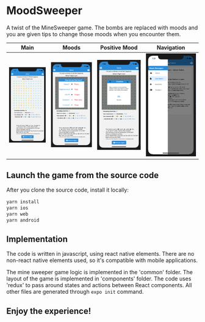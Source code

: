 # MoodSweeper

A twist of the MineSweeper game. The bombs are replaced with moods and you are given tips to change those moods when you encounter them.

Main  | Moods  | Positive Mood  | Navigation
------------- | ------------- | ------------- | -------------
![picture](img/ms-main.png) | ![picture](img/ms-moods.png) | ![picture](img/ms-positive-mood.png) | ![picture](img/ms-navigation.png)


## Launch the game from the source code

After you clone the source code, install it locally:

```
yarn install
yarn ios
yarn web
yarn android
```

## Implementation

The code is written in javascript, using react native elements. There are no non-react native elements used, so it's compatible with mobile applications.

The mine sweeper game logic is implemented in the 'common' folder. The layout of the game is implemented in 'components' folder. The code uses 'redux' to pass around states and actions between React components. All other files are generated through `expo init` command.

## Enjoy the experience!